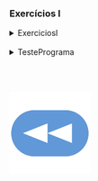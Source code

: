 ### Exercícios I

<details>
  <summary>ExerciciosI</summary>

<pre><code lang="java">public class ExerciciosI {
    public int dayOfTheWeek(int day, int month, int year) {
        int totalDays = (int)((year - 1900) * 365.25);
        if(year % 4 == 0 && (year % 100 != 0 || year % 400 == 0) && month < 3) totalDays--;
        for(int i = month; i > 0; i--) {
            if(i == 2) totalDays += 28;
            else if(i == 4 || i == 6 || i == 9 || i == 11) totalDays += 30;
            else totalDays += 31;
        }
        return totalDays % 7;
    }
}
</code></pre>
</details>

<br>

<details>
  <summary>TestePrograma</summary>

<pre><code lang="java">import java.util.Scanner;

public class TestePrograma {
    public static void main(String[] args) {
        ExerciciosI exs = new ExerciciosI();

        Scanner inputReader = new Scanner(System.in);

        System.out.println("Introduz o nº da alínea:");
        int alinea =  inputReader.nextInt();
        inputReader.nextLine();

        switch(alinea) {
            case 1:
                System.out.println("Introduz uma data no formato DD-MM-AAAA:");
                String date = inputReader.nextLine();
                Scanner dateReader = new Scanner(date);
                dateReader.useDelimiter("\\W");
                int day = dateReader.nextInt();
                int month = dateReader.nextInt();
                int year = dateReader.nextInt();
                int weekDay = exs.dayOfTheWeek(day,month,year);
                switch(weekDay) {
                    case 0: System.out.println("Essa data é um domingo."); break;
                    case 1: System.out.println("Essa data é uma segunda-feira."); break;
                    case 2: System.out.println("Essa data é uma terça-feira."); break;
                    case 3: System.out.println("Essa data é uma quarta-feira."); break;
                    case 4: System.out.println("Essa data é uma quinta-feira."); break;
                    case 5: System.out.println("Essa data é uma sexta-feira."); break;
                    case 6: System.out.println("Essa data é um sábado."); break;
                }
                break;
        }
    }
}
</code></pre>
</details>

<br><br>

[![retroceder](https://raw.githubusercontent.com/David81820/Recursos-LCC/main/Rewind.png)](https://david81820.github.io/Recursos-LCC/2ano/2sem/POO)
